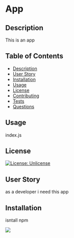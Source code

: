 

# App




## Description


This is an app


## Table of Contents

* [Description](#description)
* [User Story](#user-story)
* [Installation](#installation)
* [Usage](#usage)
* [License](#license)
* [Contributing](#contributing)
* [Tests](#tests)
* [Questions](#questions)



## Usage


index.js


## License


[![License: Unlicense](https://img.shields.io/badge/license-Unlicense-blue.svg)](http://unlicense.org/)


## User Story


as a developer i need this app


## Installation


isntall npm

![](https://avatars3.githubusercontent.com/u/62568395?v=4)
